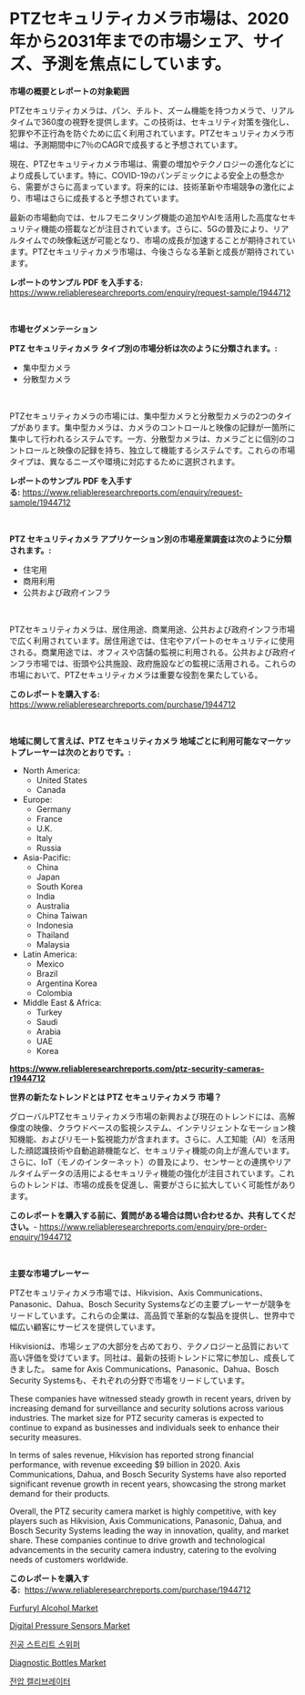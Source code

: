 <p><h1>PTZセキュリティカメラ市場は、2020年から2031年までの市場シェア、サイズ、予測を焦点にしています。</h1></p><p><strong>市場の概要とレポートの対象範囲</strong></p>
<p><p>PTZセキュリティカメラは、パン、チルト、ズーム機能を持つカメラで、リアルタイムで360度の視野を提供します。この技術は、セキュリティ対策を強化し、犯罪や不正行為を防ぐために広く利用されています。PTZセキュリティカメラ市場は、予測期間中に7％のCAGRで成長すると予想されています。</p><p>現在、PTZセキュリティカメラ市場は、需要の増加やテクノロジーの進化などにより成長しています。特に、COVID-19のパンデミックによる安全上の懸念から、需要がさらに高まっています。将来的には、技術革新や市場競争の激化により、市場はさらに成長すると予想されています。</p><p>最新の市場動向では、セルフモニタリング機能の追加やAIを活用した高度なセキュリティ機能の搭載などが注目されています。さらに、5Gの普及により、リアルタイムでの映像転送が可能となり、市場の成長が加速することが期待されています。PTZセキュリティカメラ市場は、今後さらなる革新と成長が期待されています。</p></p>
<p><strong>レポートのサンプル PDF を入手する:</strong> <a href="https://www.reliableresearchreports.com/enquiry/request-sample/1944712">https://www.reliableresearchreports.com/enquiry/request-sample/1944712</a></p>
<p>&nbsp;</p>
<p><strong>市場セグメンテーション</strong></p>
<p><strong>PTZ セキュリティカメラ タイプ別の市場分析は次のように分類されます。:</strong></p>
<p><ul><li>集中型カメラ</li><li>分散型カメラ</li></ul></p>
<p>&nbsp;</p>
<p><p>PTZセキュリティカメラの市場には、集中型カメラと分散型カメラの2つのタイプがあります。集中型カメラは、カメラのコントロールと映像の記録が一箇所に集中して行われるシステムです。一方、分散型カメラは、カメラごとに個別のコントロールと映像の記録を持ち、独立して機能するシステムです。これらの市場タイプは、異なるニーズや環境に対応するために選択されます。</p></p>
<p><strong>レポートのサンプル PDF を入手する:</strong>&nbsp;<a href="https://www.reliableresearchreports.com/enquiry/request-sample/1944712">https://www.reliableresearchreports.com/enquiry/request-sample/1944712</a></p>
<p>&nbsp;</p>
<p><strong> PTZ セキュリティカメラ アプリケーション別の市場産業調査は次のように分類されます。:</strong></p>
<p><ul><li>住宅用</li><li>商用利用</li><li>公共および政府インフラ</li></ul></p>
<p>&nbsp;</p>
<p><p>PTZセキュリティカメラは、居住用途、商業用途、公共および政府インフラ市場で広く利用されています。居住用途では、住宅やアパートのセキュリティに使用される。商業用途では、オフィスや店舗の監視に利用される。公共および政府インフラ市場では、街頭や公共施設、政府施設などの監視に活用される。これらの市場において、PTZセキュリティカメラは重要な役割を果たしている。</p></p>
<p><strong>このレポートを購入する:</strong>&nbsp; <a href="https://www.reliableresearchreports.com/purchase/1944712">https://www.reliableresearchreports.com/purchase/1944712</a></p>
<p>&nbsp;</p>
<p><strong>地域に関して言えば、PTZ セキュリティカメラ 地域ごとに利用可能なマーケットプレーヤーは次のとおりです。:</strong></p>
<p><ul>
    <li>
        North America:
        <ul>
            <li>United States</li>
            <li>Canada</li>
        </ul>
    </li>
    <li>
        Europe:
        <ul>
            <li>Germany</li>
            <li>France</li>
            <li>U.K.</li>
            <li>Italy</li>
            <li>Russia</li>
        </ul>
    </li>
    <li>
        Asia-Pacific:
        <ul>
            <li>China</li>
            <li>Japan</li>
            <li>South Korea</li>
            <li>India</li>
            <li>Australia</li>
            <li>China Taiwan</li>
            <li>Indonesia</li>
            <li>Thailand</li>
            <li>Malaysia</li>
        </ul>
    </li>
    <li>
        Latin America:
        <ul>
            <li>Mexico</li>
            <li>Brazil</li>
            <li>Argentina Korea</li>
            <li>Colombia</li>
        </ul>
    </li>
    <li>
        Middle East & Africa:
        <ul>
            <li>Turkey</li>
            <li>Saudi</li>
            <li>Arabia</li>
            <li>UAE</li>
            <li>Korea</li>
        </ul>
    </li>
    </ul></p>
<p><strong><a href="https://www.reliableresearchreports.com/ptz-security-cameras-r1944712">https://www.reliableresearchreports.com/ptz-security-cameras-r1944712</a></strong>&nbsp;</p>
<p><strong>世界の新たなトレンドとは PTZ セキュリティカメラ 市場？</strong></p>
<p><p>グローバルPTZセキュリティカメラ市場の新興および現在のトレンドには、高解像度の映像、クラウドベースの監視システム、インテリジェントなモーション検知機能、およびリモート監視能力が含まれます。さらに、人工知能（AI）を活用した顔認識技術や自動追跡機能など、セキュリティ機能の向上が進んでいます。さらに、IoT（モノのインターネット）の普及により、センサーとの連携やリアルタイムデータの活用によるセキュリティ機能の強化が注目されています。これらのトレンドは、市場の成長を促進し、需要がさらに拡大していく可能性があります。</p></p>
<p><strong>このレポートを購入する前に、質問がある場合は問い合わせるか、共有してください。</strong>- <a href="https://www.reliableresearchreports.com/enquiry/pre-order-enquiry/1944712">https://www.reliableresearchreports.com/enquiry/pre-order-enquiry/1944712</a></p>
<p>&nbsp;</p>
<p><strong>主要な市場プレーヤー</strong></p>
<p><p>PTZセキュリティカメラ市場では、Hikvision、Axis Communications、Panasonic、Dahua、Bosch Security Systemsなどの主要プレーヤーが競争をリードしています。これらの企業は、高品質で革新的な製品を提供し、世界中で幅広い顧客にサービスを提供しています。</p><p>Hikvisionは、市場シェアの大部分を占めており、テクノロジーと品質において高い評価を受けています。同社は、最新の技術トレンドに常に参加し、成長してきました。 same for Axis Communications、Panasonic、Dahua、Bosch Security Systemsも、それぞれの分野で市場をリードしています。</p><p>These companies have witnessed steady growth in recent years, driven by increasing demand for surveillance and security solutions across various industries. The market size for PTZ security cameras is expected to continue to expand as businesses and individuals seek to enhance their security measures.</p><p>In terms of sales revenue, Hikvision has reported strong financial performance, with revenue exceeding $9 billion in 2020. Axis Communications, Dahua, and Bosch Security Systems have also reported significant revenue growth in recent years, showcasing the strong market demand for their products.</p><p>Overall, the PTZ security camera market is highly competitive, with key players such as Hikvision, Axis Communications, Panasonic, Dahua, and Bosch Security Systems leading the way in innovation, quality, and market share. These companies continue to drive growth and technological advancements in the security camera industry, catering to the evolving needs of customers worldwide.</p></p>
<p><strong>このレポートを購入する:</strong>&nbsp;&nbsp;<a href="https://www.reliableresearchreports.com/purchase/1944712">https://www.reliableresearchreports.com/purchase/1944712</a></p>
<p><p><a href="https://issuu.com/reportprime-2/docs/furfuryl-alcohol-market-size-2030.pptx">Furfuryl Alcohol Market</a></p><p><a href="https://iodized-pantydraco-05c.notion.site/Analyzing-Digital-Pressure-Sensors-Market-Global-Industry-Perspective-and-Forecast-2024-to-2031-2d6ff7b5fd9444e4b4b0d3add62388f0">Digital Pressure Sensors Market</a></p><p><a href="https://github.com/vsoq0zknh59/Market-Research-Report-List-1/blob/main/700687321830.md">진공 스트리트 스위퍼</a></p><p><a href="https://github.com/globismark/Market-Research-Report-List-2/blob/main/diagnostic-bottles-market.md">Diagnostic Bottles Market</a></p><p><a href="https://github.com/Tristiarton768456/Market-Research-Report-List-1/blob/main/888401421831.md">전압 캘리브레이터</a></p></p>